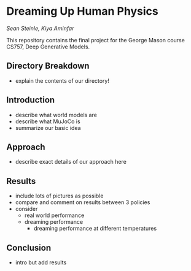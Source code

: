 # Dreaming Up Human Physics
*Sean Steinle, Kiya Aminfar*

This repository contains the final project for the George Mason course CS757, Deep Generative Models.

## Directory Breakdown

- explain the contents of our directory!

## Introduction

- describe what world models are
- describe what MuJoCo is
- summarize our basic idea

## Approach

- describe exact details of our approach here

## Results

- include lots of pictures as possible
- compare and comment on results between 3 policies
- consider
    - real world performance
    - dreaming performance
        - dreaming performance at different temperatures

## Conclusion

- intro but add results


